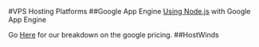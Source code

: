 #VPS Hosting Platforms
##Google App Engine
[Using Node.js](https://cloudplatform.googleblog.com/2016/03/Node.js-on-Google-App-Engine-goes-beta.html) with Google App Engine



Go [Here](https://github.com/new-dev/TTVMotors/blob/master/pricing.md) for our breakdown on the google pricing.
##HostWinds


